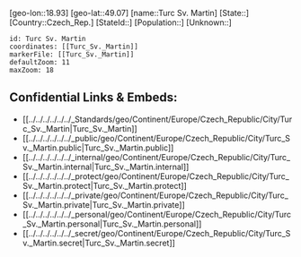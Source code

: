 ﻿---
location: [49.07,18.93]
mapzoom: [7,12] 
mapmarker: city 
type: City
tags:
- geo/City


SpocWebEntityId: 35048
isDeleted: false
confidential: public

---
[geo-lon::18.93]
[geo-lat::49.07]
[name::Turc Sv. Martin]
[State::]
[Country::Czech_Rep.]
[StateId::]
[Population::]
[Unknown::]


```leaflet
id: Turc Sv. Martin
coordinates: [[Turc_Sv._Martin]]
markerFile: [[Turc_Sv._Martin]]
defaultZoom: 11 
maxZoom: 18
```


## Confidential Links & Embeds: 
- [[../../../../../../_Standards/geo/Continent/Europe/Czech_Republic/City/Turc_Sv._Martin|Turc_Sv._Martin]] 
- [[../../../../../../_public/geo/Continent/Europe/Czech_Republic/City/Turc_Sv._Martin.public|Turc_Sv._Martin.public]] 
- [[../../../../../../_internal/geo/Continent/Europe/Czech_Republic/City/Turc_Sv._Martin.internal|Turc_Sv._Martin.internal]] 
- [[../../../../../../_protect/geo/Continent/Europe/Czech_Republic/City/Turc_Sv._Martin.protect|Turc_Sv._Martin.protect]] 
- [[../../../../../../_private/geo/Continent/Europe/Czech_Republic/City/Turc_Sv._Martin.private|Turc_Sv._Martin.private]] 
- [[../../../../../../_personal/geo/Continent/Europe/Czech_Republic/City/Turc_Sv._Martin.personal|Turc_Sv._Martin.personal]] 
- [[../../../../../../_secret/geo/Continent/Europe/Czech_Republic/City/Turc_Sv._Martin.secret|Turc_Sv._Martin.secret]] 
